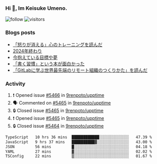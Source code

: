 ### Hi 👋, Im Keisuke Umeno.

<!--
**9renpoto/9renpoto** is a ✨ _special_ ✨ repository because its `README.md` (this file) appears on your GitHub profile.

Here are some ideas to get you started:

- 🔭 I’m currently working on ...
- 🌱 I’m currently learning ...
- 👯 I’m looking to collaborate on ...
- 🤔 I’m looking for help with ...
- 💬 Ask me about ...
- 📫 How to reach me: ...
- 😄 Pronouns: ...
- ⚡ Fun fact: ...
-->

![follow](https://img.shields.io/github/followers/9renpoto?label=Follow&style=social)
![visitors](https://komarev.com/ghpvc/?username=9renpoto&label=Profile%20views&color=0e75b6&style=flat)

### Blogs posts

<!-- BLOG-POST-LIST:START -->
- [「怒りが消える」心のトレーニングを読んだ](https://9renpoto.win/entry/2025/02/01/anger-management)
- [2024年終わり](https://9renpoto.win/entry/2024/12/31/2024-end)
- [今抱えている目標や夢](https://9renpoto.win/entry/2024/12/02/objective)
- [「書く習慣」という本が面白かった](https://9renpoto.win/entry/2024/11/11/leave_a_feeling_sad)
- [「GitLabに学ぶ世界最先端のリモート組織のつくりかた」を読んだ](https://9renpoto.win/entry/2024/09/10/remote_organization)
<!-- BLOG-POST-LIST:END -->

### Activity

<!--START_SECTION:activity-->
1. ❗ Opened issue [#5466](https://github.com/9renpoto/upptime/issues/5466) in [9renpoto/upptime](https://github.com/9renpoto/upptime)
2. 🗣 Commented on [#5465](https://github.com/9renpoto/upptime/issues/5465#issuecomment-2662412343) in [9renpoto/upptime](https://github.com/9renpoto/upptime)
3. 🔒 Closed issue [#5465](https://github.com/9renpoto/upptime/issues/5465) in [9renpoto/upptime](https://github.com/9renpoto/upptime)
4. ❗ Opened issue [#5465](https://github.com/9renpoto/upptime/issues/5465) in [9renpoto/upptime](https://github.com/9renpoto/upptime)
5. 🔒 Closed issue [#5464](https://github.com/9renpoto/upptime/issues/5464) in [9renpoto/upptime](https://github.com/9renpoto/upptime)
<!--END_SECTION:activity-->

<!--START_SECTION:waka-->

```txt
TypeScript   10 hrs 36 mins  ████████████░░░░░░░░░░░░░   47.39 %
JavaScript   9 hrs 37 mins   ██████████▓░░░░░░░░░░░░░░   43.00 %
JSON         56 mins         █░░░░░░░░░░░░░░░░░░░░░░░░   04.18 %
YAML         27 mins         ▓░░░░░░░░░░░░░░░░░░░░░░░░   02.02 %
TSConfig     22 mins         ▒░░░░░░░░░░░░░░░░░░░░░░░░   01.67 %
```

<!--END_SECTION:waka-->
